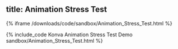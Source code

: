title: Animation Stress Test
---

{% iframe /downloads/code/sandbox/Animation_Stress_Test.html %}

{% include_code Konva Animation Stress Test Demo sandbox/Animation_Stress_Test.html %}